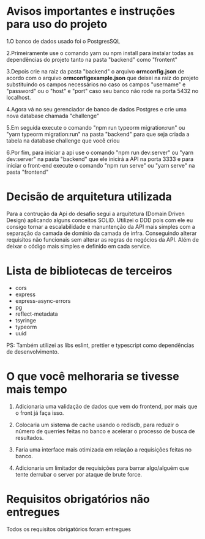 # Avisos importantes e instruções para uso do projeto

1.O banco de dados usado foi o PostgresSQL

2.Primeiramente use o comando yarn ou npm install para instalar todas as dependências do projeto tanto na pasta "backend" como "frontent"

3.Depois crie na raiz da pasta "backend" o arquivo **ormconfig.json** de acordo com o arquivo **ormconfigexample.json** que deixei na raiz do projeto substituindo os campos necessários no caso os campos "username" e "password" ou o "host" e "port" caso seu banco não rode na porta 5432 no localhost.

4.Agora vá no seu gerenciador de banco de dados Postgres e crie uma nova database chamada "challenge"

5.Em seguida execute o comando "npm run typeorm migration:run" ou "yarn typeorm migration:run" na pasta "backend" para que seja criada a tabela na database challenge que você criou

6.Por fim, para iniciar a api use o comando "npm run dev:server" ou "yarn dev:server" na pasta "backend" que ele inicirá a API na porta 3333 e para iniciar o front-end execute o comando "npm run serve" ou "yarn serve" na pasta "frontend"

# Decisão de arquitetura utilizada

Para a contrução da Api do desafio segui a arquitetura (Domain Driven Design) aplicando alguns conceitos SOLID. Utilizei o DDD pois com ele eu consigo tornar a escalabilidade e manuntenção da API mais simples com a separação da camada de domínio da camada de infra. Conseguindo alterar requisitos não funcionais sem alterar as regras de negócios da API. Além de deixar o código mais simples e definido em cada service.

# Lista de bibliotecas de terceiros

* cors
* express
* express-async-errors
* pg
* reflect-metadata
* tsyringe
* typeorm
* uuid

PS: Também utilizei as libs eslint, prettier e typescript como dependências de desenvolvimento.

# O que você melhoraria se tivesse mais tempo

1. Adicionaria uma validação de dados que vem do frontend, por mais que o front já faça isso.

2. Colocaria um sistema de cache usando o redisdb, para reduzir o número de querries feitas no banco e acelerar o processo de busca de resultados.

3. Faria uma interface mais otimizada em relação a requisições feitas no banco.

4. Adicionaria um limitador de requisições para barrar algo/alguém que tente derrubar o server por ataque de brute force.

# Requisitos obrigatórios não entregues

Todos os requisitos obrigatórios foram entregues
